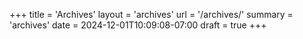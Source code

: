 +++
title = 'Archives'
layout = 'archives'
url = '/archives/'
summary = 'archives'
date = 2024-12-01T10:09:08-07:00
draft = true
+++
